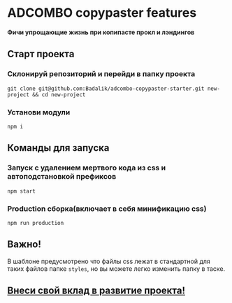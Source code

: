 # ADCOMBO copypaster features
**Фичи упрощающие жизнь при копипасте прокл и лэндингов**


## Старт проекта

### Склонируй репозиторий и перейди в папку проекта
```
git clone git@github.com:Badalik/adcombo-copypaster-starter.git new-project && cd new-project
```

### Установи модули
```
npm i
```

## Команды для запуска

### Запуск с удалением мертвого кода из css и автоподстановкой префиксов
```
npm start
```

### Production cборка(включает в себя минификацию css)
```
npm run production
```

## Важно!

В шаблоне предусмотрено что файлы css лежат в стандартной для таких файлов папке `styles`, но вы можете легко изменить
папку в таске.

## [Внеси свой вклад в развитие проекта!](https://github.com/Badalik/adcombo-copypaster-starter/blob/master/contributing.md)
